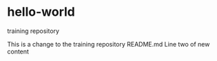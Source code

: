 
# hello-world
training repository

This is a change to the training repository README.md
Line two of new content
